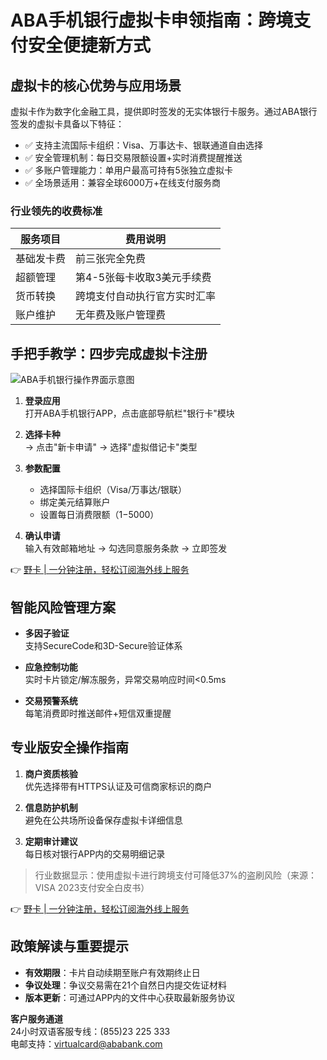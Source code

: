 # ABA手机银行虚拟卡申领指南：跨境支付安全便捷新方式

## 虚拟卡的核心优势与应用场景
虚拟卡作为数字化金融工具，提供即时签发的无实体银行卡服务。通过ABA银行签发的虚拟卡具备以下特征：
- ✅ 支持主流国际卡组织：Visa、万事达卡、银联通道自由选择
- ✅ 安全管理机制：每日交易限额设置+实时消费提醒推送
- ✅ 多账户管理能力：单用户最高可持有5张独立虚拟卡
- ✅ 全场景适用：兼容全球6000万+在线支付服务商

### 行业领先的收费标准
| 服务项目       | 费用说明                          |
|----------------|-----------------------------------|
| 基础发卡费     | 前三张完全免费                    |
| 超额管理       | 第4-5张每卡收取3美元手续费        |
| 货币转换       | 跨境支付自动执行官方实时汇率      |
| 账户维护       | 无年费及账户管理费                |

## 手把手教学：四步完成虚拟卡注册

![ABA手机银行操作界面示意图](https://www.ababank.com/fileadmin/user_upload/Mobile_app/aba_mobile_2.0/header_line.svg)

1. **登录应用**  
   打开ABA手机银行APP，点击底部导航栏"银行卡"模块

2. **选择卡种**  
   → 点击"新卡申请" → 选择"虚拟借记卡"类型

3. **参数配置**  
   - 选择国际卡组织（Visa/万事达/银联）
   - 绑定美元结算账户
   - 设置每日消费限额（$1-$5000）

4. **确认申请**  
   输入有效邮箱地址 → 勾选同意服务条款 → 立即签发

👉 [野卡 | 一分钟注册，轻松订阅海外线上服务](https://bbtdd.com/yeka)

## 智能风险管理方案
- **多因子验证**  
  支持SecureCode和3D-Secure验证体系

- **应急控制功能**  
  实时卡片锁定/解冻服务，异常交易响应时间<0.5ms

- **交易预警系统**  
  每笔消费即时推送邮件+短信双重提醒

## 专业版安全操作指南
1. **商户资质核验**  
   优先选择带有HTTPS认证及可信商家标识的商户

2. **信息防护机制**  
   避免在公共场所设备保存虚拟卡详细信息

3. **定期审计建议**  
   每日核对银行APP内的交易明细记录

> 行业数据显示：使用虚拟卡进行跨境支付可降低37%的盗刷风险（来源：VISA 2023支付安全白皮书）

👉 [野卡 | 一分钟注册，轻松订阅海外线上服务](https://bbtdd.com/yeka)

## 政策解读与重要提示
- **有效期限**：卡片自动续期至账户有效期终止日
- **争议处理**：争议交易需在21个自然日内提交佐证材料
- **版本更新**：可通过APP内的文件中心获取最新服务协议

**客户服务通道**  
24小时双语客服专线：(855)23 225 333  
电邮支持：virtualcard@ababank.com